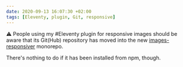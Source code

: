 ```yaml
---
date: 2020-09-13 16:07:30 +02:00
tags: [Eleventy, plugin, Git, responsive]
---
```


⚠️ People using my #Eleventy plugin for responsive images should be aware that its Git(Hub) repository has moved into the new [images-responsiver](https://github.com/nhoizey/images-responsiver) monorepo.

There's nothing to do if it has been installed from npm, though.
